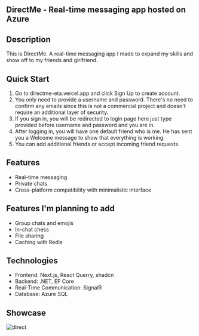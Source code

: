## DirectMe - Real-time messaging app hosted on Azure

## Description

This is DirectMe. A real-time messaging app I made to expand my skills and show off to my friends and girlfriend.

## Quick Start
1. Go to directme-eta.vercel.app and click Sign Up to create account.
2. You only need to provide a username and password. There's no need to confirm any emails since this is not a commercial project and doesn't require an additional layer of security.
3. If you sign in, you will be redirected to login page here just type provided before username and password and you are in.
4. After logging in, you will have one default friend who is me. He has sent you a Welcome message to show that everything is working.
5. You can add additional friends or accept incoming friend requests.

## Features
- Real-time messaging
- Private chats
- Cross-platform compatibility with minimalistic interface
## Features I'm planning to add
- Group chats and emojis
- In-chat chess
- File sharing
- Caching with Redis

## Technologies
- Frontend: Next.js, React Querry, shadcn 
- Backend: .NET, EF Core
- Real-Time Communication: SignalR
- Database: Azure SQL

## Showcase
![direct](https://github.com/Paprota404/DirectMe/assets/153768290/3adbc60c-d4b9-4fa1-8e1f-fcb46fe01eba)
